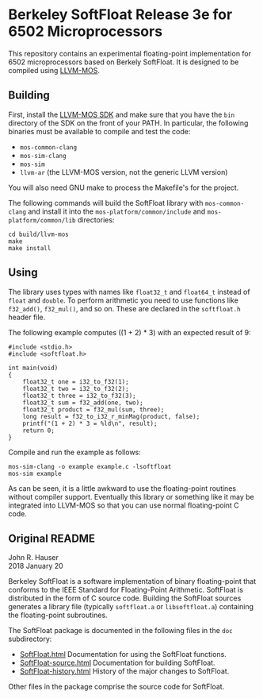 
Berkeley SoftFloat Release 3e for 6502 Microprocessors
======================================================

This repository contains an experimental floating-point implementation
for 6502 microprocessors based on Berkely SoftFloat.  It is designed
to be compiled using [LLVM-MOS](https://llvm-mos.org/wiki/Welcome).

Building
--------

First, install the [LLVM-MOS SDK](https://github.com/llvm-mos/llvm-mos-sdk#getting-started) and make sure that you have the `bin` directory of the SDK
on the front of your PATH.  In particular, the following binaries must
be available to compile and test the code:

* `mos-common-clang`
* `mos-sim-clang`
* `mos-sim`
* `llvm-ar` (the LLVM-MOS version, not the generic LLVM version)

You will also need GNU make to process the Makefile's for the project.

The following commands will build the SoftFloat library with `mos-common-clang`
and install it into the `mos-platform/common/include` and
`mos-platform/common/lib` directories:

    cd build/llvm-mos
    make
    make install

Using
-----

The library uses types with names like `float32_t` and `float64_t`
instead of `float` and `double`.  To perform arithmetic you need
to use functions like `f32_add()`, `f32_mul()`, and so on.  These are
declared in the `softfloat.h` header file.

The following example computes ((1 + 2) * 3) with an expected result of 9:

    #include <stdio.h>
    #include <softfloat.h>

    int main(void)
    {
        float32_t one = i32_to_f32(1);
        float32_t two = i32_to_f32(2);
        float32_t three = i32_to_f32(3);
        float32_t sum = f32_add(one, two);
        float32_t product = f32_mul(sum, three);
        long result = f32_to_i32_r_minMag(product, false);
        printf("(1 + 2) * 3 = %ld\n", result);
        return 0;
    }

Compile and run the example as follows:

    mos-sim-clang -o example example.c -lsoftfloat
    mos-sim example

As can be seen, it is a little awkward to use the floating-point
routines without compiler support.  Eventually this library or something
like it may be integrated into LLVM-MOS so that you can use normal
floating-point C code.

Original README
---------------

John R. Hauser<br>
2018 January 20


Berkeley SoftFloat is a software implementation of binary floating-point
that conforms to the IEEE Standard for Floating-Point Arithmetic.  SoftFloat
is distributed in the form of C source code.  Building the SoftFloat sources
generates a library file (typically `softfloat.a` or `libsoftfloat.a`)
containing the floating-point subroutines.


The SoftFloat package is documented in the following files in the `doc`
subdirectory:

* [SoftFloat.html](http://www.jhauser.us/arithmetic/SoftFloat-3/doc/SoftFloat.html) Documentation for using the SoftFloat functions.
* [SoftFloat-source.html](http://www.jhauser.us/arithmetic/SoftFloat-3/doc/SoftFloat-source.html) Documentation for building SoftFloat.
* [SoftFloat-history.html](http://www.jhauser.us/arithmetic/SoftFloat-3/doc/SoftFloat-history.html) History of the major changes to SoftFloat.

Other files in the package comprise the source code for SoftFloat.


